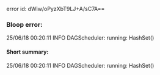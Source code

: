error id: dWiw/oPyzXbT9LJ+A/sC7A==
### Bloop error:

25/06/18 00:20:11 INFO DAGScheduler: running: HashSet()
#### Short summary: 

25/06/18 00:20:11 INFO DAGScheduler: running: HashSet()